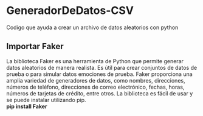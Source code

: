 # GeneradorDeDatos-CSV
Codigo que ayuda a crear un archivo de datos aleatorios con python
## Importar Faker
La biblioteca Faker es una herramienta de Python que permite generar datos aleatorios de manera realista. Es útil para crear conjuntos de datos de prueba o para simular datos emociones de prueba. Faker proporciona una amplia variedad de generadores de datos, como nombres, direcciones, números de teléfono, direcciones de correo electrónico, fechas, horas, números de tarjetas de crédito, entre otros. La biblioteca es fácil de usar y se puede instalar utilizando pip.<br>
<b> pip install Faker </b>

